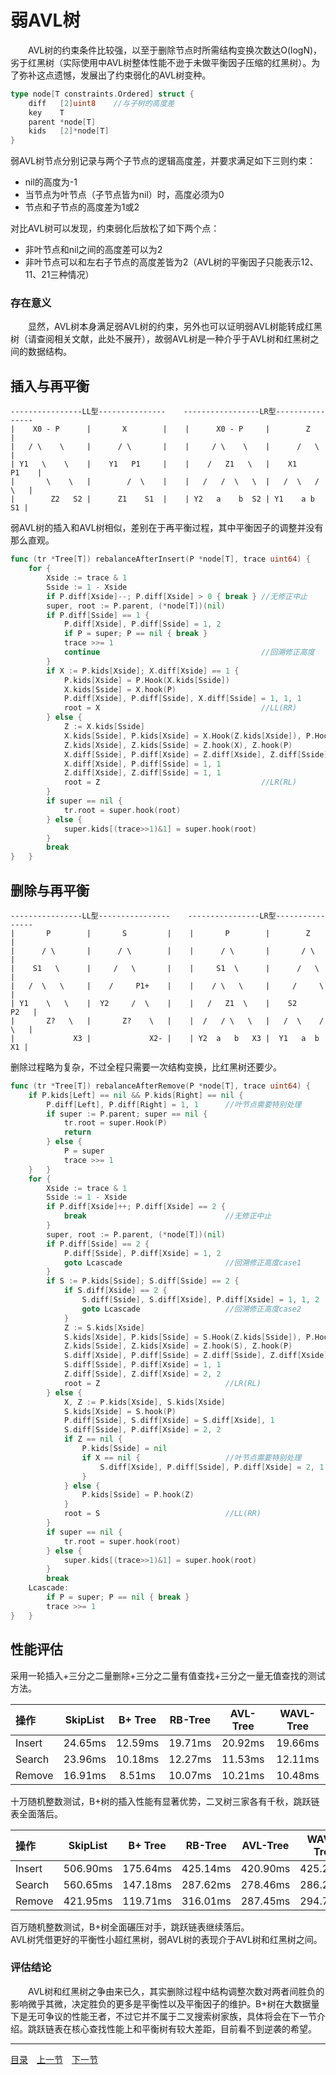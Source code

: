 # 弱AVL树
　　AVL树的约束条件比较强，以至于删除节点时所需结构变换次数达O(logN)，劣于红黑树（实际使用中AVL树整体性能不逊于未做平衡因子压缩的红黑树）。为了弥补这点遗憾，发展出了约束弱化的AVL树变种。
```go
type node[T constraints.Ordered] struct {
    diff   [2]uint8    //与子树的高度差
    key    T
    parent *node[T]
    kids   [2]*node[T]
}
```
弱AVL树节点分别记录与两个子节点的逻辑高度差，并要求满足如下三则约束：

 - nil的高度为-1
 - 当节点为叶节点（子节点皆为nil）时，高度必须为0
 - 节点和子节点的高度差为1或2

对比AVL树可以发现，约束弱化后放松了如下两个点：

 - 非叶节点和nil之间的高度差可以为2
 - 非叶节点可以和左右子节点的高度差皆为2（AVL树的平衡因子只能表示12、11、21三种情况）

### 存在意义
　　显然，AVL树本身满足弱AVL树的约束，另外也可以证明弱AVL树能转成红黑树（请查阅相关文献，此处不展开），故弱AVL树是一种介乎于AVL树和红黑树之间的数据结构。  

## 插入与再平衡
```
----------------LL型---------------    -----------------LR型----------------
|    X0 - P      |       X        |    |      X0 - P     |        Z        |
|   / \    \     |      / \       |    |     / \    \    |      /   \      |
| Y1   \    \    |    Y1   P1     |    |    /   Z1   \   |    X1     P1    |
|       \    \   |        /  \    |    |   /   /  \   \  |   /  \   /  \   |
|        Z2   S2 |      Z1    S1  |    | Y2   a    b  S2 | Y1    a b    S1 |
```
弱AVL树的插入和AVL树相似，差别在于再平衡过程，其中平衡因子的调整并没有那么直观。
```go
func (tr *Tree[T]) rebalanceAfterInsert(P *node[T], trace uint64) {
    for {
        Xside := trace & 1
        Sside := 1 - Xside
        if P.diff[Xside]--; P.diff[Xside] > 0 { break } //无修正中止
        super, root := P.parent, (*node[T])(nil)
        if P.diff[Sside] == 1 {
            P.diff[Xside], P.diff[Sside] = 1, 2
            if P = super; P == nil { break }
            trace >>= 1
            continue                                    //回溯修正高度
        }
        if X := P.kids[Xside]; X.diff[Xside] == 1 {
            P.kids[Xside] = P.Hook(X.kids[Sside])
            X.kids[Sside] = X.hook(P)
            P.diff[Xside], P.diff[Sside], X.diff[Sside] = 1, 1, 1
            root = X                                    //LL(RR)
        } else {
            Z := X.kids[Sside]
            X.kids[Sside], P.kids[Xside] = X.Hook(Z.kids[Xside]), P.Hook(Z.kids[Sside])
            Z.kids[Xside], Z.kids[Sside] = Z.hook(X), Z.hook(P)
            X.diff[Sside], P.diff[Xside] = Z.diff[Xside], Z.diff[Sside]
            X.diff[Xside], P.diff[Sside] = 1, 1
            Z.diff[Xside], Z.diff[Sside] = 1, 1
            root = Z                                    //LR(RL)
        }
        if super == nil {
            tr.root = super.hook(root)
        } else {
            super.kids[(trace>>1)&1] = super.hook(root)
        }
        break
}   }
```

## 删除与再平衡
```
----------------LL型----------------    ----------------LR型----------------
|       P        |       S         |    |       P        |        Z        |
|      / \       |      / \        |    |      / \       |       / \       |
|    S1   \      |     /   \       |    |     S1  \      |      /   \      |
|   /  \   \     |    /     P1+    |    |    / \   \     |     /     \     |
| Y1    \   \    |  Y2     /  \    |    |   /   Z1  \    |    S2      P2   |
|       Z?   \   |       Z?    \   |    |  /   / \   \   |   /  \    / \   |
|             X3 |             X2- |    | Y2  a   b   X3 |  Y1   a  b   X1 |
```
删除过程略为复杂，不过全程只需要一次结构变换，比红黑树还要少。
```go
func (tr *Tree[T]) rebalanceAfterRemove(P *node[T], trace uint64) {
    if P.kids[Left] == nil && P.kids[Right] == nil {
        P.diff[Left], P.diff[Right] = 1, 1      //叶节点需要特别处理
        if super := P.parent; super == nil {
            tr.root = super.Hook(P)
            return
        } else {
            P = super
            trace >>= 1
    }   }
    for {
        Xside := trace & 1
        Sside := 1 - Xside
        if P.diff[Xside]++; P.diff[Xside] == 2 {
            break                               //无修正中止
        }
        super, root := P.parent, (*node[T])(nil)
        if P.diff[Sside] == 2 {
            P.diff[Sside], P.diff[Xside] = 1, 2
            goto Lcascade                       //回溯修正高度case1
        }
        if S := P.kids[Sside]; S.diff[Sside] == 2 {
            if S.diff[Xside] == 2 {
                S.diff[Sside], S.diff[Xside], P.diff[Xside] = 1, 1, 2
                goto Lcascade                   //回溯修正高度case2
            }
            Z := S.kids[Xside]
            S.kids[Xside], P.kids[Sside] = S.Hook(Z.kids[Sside]), P.Hook(Z.kids[Xside])
            Z.kids[Sside], Z.kids[Xside] = Z.hook(S), Z.hook(P)
            S.diff[Xside], P.diff[Sside] = Z.diff[Sside], Z.diff[Xside]
            S.diff[Sside], P.diff[Xside] = 1, 1
            Z.diff[Sside], Z.diff[Xside] = 2, 2
            root = Z                            //LR(RL)
        } else {
            X, Z := P.kids[Xside], S.kids[Xside]
            S.kids[Xside] = S.hook(P)
            P.diff[Sside], S.diff[Xside] = S.diff[Xside], 1
            S.diff[Sside], P.diff[Xside] = 2, 2
            if Z == nil {
                P.kids[Sside] = nil
                if X == nil {                   //叶节点需要特别处理
                    S.diff[Xside], P.diff[Sside], P.diff[Xside] = 2, 1, 1
                }
            } else {
                P.kids[Sside] = P.hook(Z)
            }
            root = S                            //LL(RR)
        }
        if super == nil {
            tr.root = super.hook(root)
        } else {
            super.kids[(trace>>1)&1] = super.hook(root)
        }
        break
    Lcascade:
        if P = super; P == nil { break }
        trace >>= 1
}   }
```

## 性能评估
采用一轮插入+三分之二量删除+三分之二量有值查找+三分之一量无值查找的测试方法。

| 操作 | SkipList | B+ Tree | RB-Tree | AVL-Tree | WAVL-Tree |
| :-------|:----:|:----:|:----:|:----:|:----:|
| Insert | 24.65ms | 12.59ms | 19.71ms | 20.92ms | 19.66ms |
| Search | 23.96ms | 10.18ms | 12.27ms | 11.53ms | 12.11ms |
| Remove | 16.91ms | 8.51ms | 10.07ms | 10.21ms | 10.48ms |

十万随机整数测试，B+树的插入性能有显著优势，二叉树三家各有千秋，跳跃链表全面落后。

| 操作 | SkipList | B+ Tree | RB-Tree | AVL-Tree | WAVL-Tree |
| :-------|:----:|:----:|:----:|:----:|:----:|
| Insert | 506.90ms | 175.64ms | 425.14ms | 420.90ms | 425.22ms |
| Search | 560.65ms | 147.18ms | 287.62ms | 278.46ms | 286.28ms |
| Remove | 421.95ms | 119.71ms | 316.01ms | 287.45ms | 294.77ms |

百万随机整数测试，B+树全面碾压对手，跳跃链表继续落后。  
AVL树凭借更好的平衡性小超红黑树，弱AVL树的表现介于AVL树和红黑树之间。

### 评估结论
　　AVL树和红黑树之争由来已久，其实删除过程中结构调整次数对两者间胜负的影响微乎其微，决定胜负的更多是平衡性以及平衡因子的维护。B+树在大数据量下是无可争议的性能王者，不过它并不属于二叉搜索树家族，具体将会在下一节介绍。跳跃链表在核心查找性能上和平衡树有较大差距，目前看不到逆袭的希望。

---
[目录](../README.md)　[上一节](4B.md)　[下一节](4D.md)